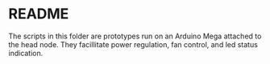# README

The scripts in this folder are prototypes run on an Arduino Mega attached to the head node. They facillitate power regulation, fan control, and led status indication.
